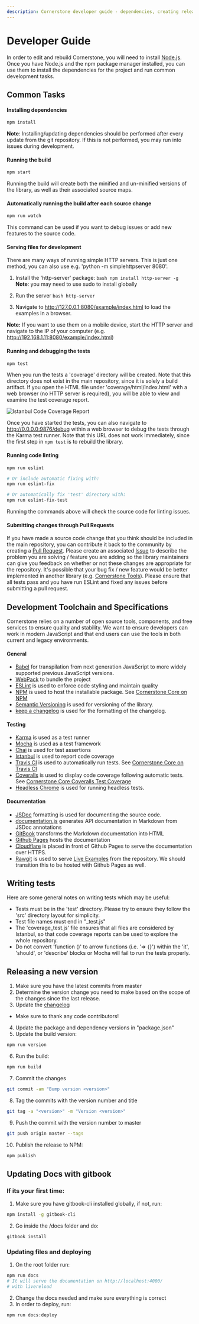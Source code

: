 ```yaml
---
description: Cornerstone developer guide - dependencies, creating releases
---
```


# Developer Guide
In order to edit and rebuild Cornerstone, you will need to install [Node.js](http://nodejs.org). Once you have Node.js and the npm package manager installed, you can use them to install the dependencies for the project and run common development tasks.

## Common Tasks
#### Installing dependencies
  ``` bash
  npm install
  ```
**Note**: Installing/updating dependencies should be performed after every update from the git repository. If this is not performed, you may run into issues during development.

#### Running the build
  ``` bash
  npm start
  ```
Running the build will create both the minified and un-minified versions of the library, as well as their associated source maps.

#### Automatically running the build after each source change
  ``` bash
  npm run watch
  ```
This command can be used if you want to debug issues or add new features to the source code.

#### Serving files for development
There are many ways of running simple HTTP servers. This is just one method, you can also use e.g. 'python -m simplehttpserver 8080'.
  1. Install the 'http-server' package:
    ``` bash
    npm install http-server -g
    ```
  **Note**: you may need to use sudo to install globally

  2. Run the server
    ``` bash
    http-server
    ```
  3. Navigate to http://127.0.0.1:8080/example/index.html to load the examples in a browser.

**Note:** If you want to use them on a mobile device, start the HTTP server and navigate to the IP of your computer (e.g. http://192.168.1.11:8080/example/index.html)

#### Running and debugging the tests
``` bash
npm test
```
When you run the tests a 'coverage' directory will be created. Note that this directory does not exist in the main repository, since it is solely a build artifact. If you open the HTML file under  'coverage/html/index.html' with a web browser (no HTTP server is required), you will be able to view and examine the test coverage report.

![Istanbul Code Coverage Report]($withBase/assets/img/istanbul-code-coverage.png)

Once you have started the tests, you can also navigate to http://0.0.0.0:9876/debug within a web browser to debug the tests through the Karma test runner. Note that this URL does not work immediately, since the first step in ```npm test``` is to rebuild the library.

#### Running code linting
``` bash
npm run eslint

# Or include automatic fixing with:
npm run eslint-fix

# Or automatically fix 'test' directory with:
npm run eslint-fix-test
```

Running the commands above will check the source code for linting issues.

#### Submitting changes through Pull Requests
If you have made a source code change that you think should be included in the main repository, you can contribute it back to the community by creating a [Pull Request](https://github.com/cornerstonejs/cornerstone/pulls). Please create an associated [Issue](https://github.com/cornerstonejs/cornerstone/issues) to describe the problem you are solving / feature you are adding so the library maintainers can give you feedback on whether or not these changes are appropriate for the repository. It's possible that your bug fix / new feature would be better implemented in another library (e.g. [Cornerstone Tools](https://github.com/chafey/cornerstoneTools/)). Please ensure that all tests pass and you have run ESLint and fixed any issues before submitting a pull request.

## Development Toolchain and Specifications
Cornerstone relies on a number of open source tools, components, and free services to ensure quality and stability. We want to ensure developers can work in modern JavaScript and that end users can use the tools in both current and legacy environments.

#### General
* [Babel](https://babeljs.io/) for transpilation from next generation JavaScript to more widely supported previous JavaScript versions.
* [WebPack](https://webpack.js.org/) to bundle the project
* [ESLint](https://eslint.org/) is used to enforce code styling and maintain quality
* [NPM](https://www.npmjs.com/) is used to host the installable package. See [Cornerstone Core on NPM](https://www.npmjs.com/package/cornerstone-core)
* [Semantic Versioning](https://semver.org/) is used for versioning of the library.
* [keep a changelog](https://keepachangelog.com) is used for the formatting of the changelog.

#### Testing
* [Karma](https://karma-runner.github.io/) is used as a test runner
* [Mocha](https://mochajs.org/) is used as a test framework
* [Chai](https://chaijs.com) is used for test assertions
* [Istanbul](https://istanbul.js.org/) is used to report code coverage
* [Travis CI](https://travis-ci.org/) is used to automatically run tests. See [Cornerstone Core on Travis CI](https://travis-ci.org/cornerstonejs/cornerstone)
* [Coveralls](https://coveralls.io/) is used to display code coverage following automatic tests. See [Cornerstone Core Coveralls Test Coverage](https://coveralls.io/github/cornerstonejs/cornerstone?branch=master)
* [Headless Chrome](https://github.com/GoogleChrome/puppeteer) is used for running headless tests.

#### Documentation
* [JSDoc](https://usejsdoc.org) formatting is used for documenting the source code.
* [documentation.js](https://documentation.js.org/) generates API documentation in Markdown from JSDoc annotations
* [GitBook](https://www.gitbook.com) transforms the Markdown documentation into HTML
* [Github Pages](https://pages.github.com/) hosts the documentation
* [Cloudflare](https://www.cloudflare.com/) is placed in front of Github Pages to serve the documentation over HTTPS.
* [Rawgit](https://rawgit.com/) is used to serve [Live Examples](https://rawgit.com/cornerstonejs/cornerstone/master/example/index.html) from the repository. We should transition this to be hosted with Github Pages as well.

## Writing tests
Here are some general notes on writing tests which may be useful:
* Tests must be in the 'test' directory. Please try to ensure they follow the 'src' directory layout for simplicity.
* Test file names must end in "\_test.js"
* The 'coverage_test.js' file ensures that all files are considered by Istanbul, so that code coverage reports can be used to explore the whole repository.
* Do not convert 'function ()' to arrow functions (i.e. '=> {}') within the 'it', 'should', or 'describe' blocks or Mocha will fail to run the tests properly.

## Releasing a new version
1. Make sure you have the latest commits from master
2. Determine the version change you need to make based on the scope of the changes since the last release.
3. Update the [changelog](https://github.com/cornerstonejs/cornerstone/blob/master/changelog.md)
  * Make sure to thank any code contributors!
4. Update the package and dependency versions in "package.json"
5. Update the build version:
  ``` bash
  npm run version
  ```
6. Run the build:
  ``` bash
  npm run build
  ```
7. Commit the changes
  ``` bash
  git commit -am "Bump version <version>"
  ```
8. Tag the commits with the version number and title
  ``` bash
  git tag -a "<version>" -m "Version <version>"
  ```
9. Push the commit with the version number to master
  ``` bash
  git push origin master --tags
  ```
10. Publish the release to NPM:
  ``` bash
  npm publish
  ```

## Updating Docs with gitbook
### If its your first time:
1. Make sure you have gitbook-cli installed globally, if not, run:
```bash
npm install -g gitbook-cli
```
2. Go inside the /docs folder and do:
``` bash
gitbook install
```

### Updating files and deploying
1. On the root folder run:
```bash
npm run docs
# It will serve the documentation on http://localhost:4000/
# with livereload 
```
2. Change the docs needed and make sure everything is correct
3. In order to deploy, run: 
```bash
npm run docs:deploy
```